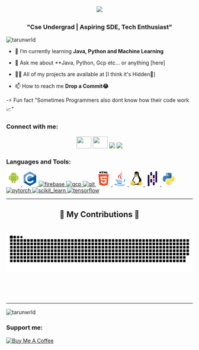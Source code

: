 <h1 align="center">
    <img src="https://readme-typing-svg.herokuapp.com/?font=Righteous&size=35&center=true&vCenter=true&width=500&height=70&duration=4000&lines=Hi+There!+👋;+I'm+Tarun!;" />
</h1>

<h3 align="center">"Cse Undergrad | Aspiring SDE, Tech Enthusiast"</h3>

<p align="left"> <img src="https://komarev.com/ghpvc/?username=tarunwrld&label=Profile%20views&color=0e75b6&style=flat" alt="tarunwrld" /> </p>

- 🌱 I’m currently learning **Java, Python and Machine Learning**

- 💬 Ask me about **Java, Python, Gcp etc... or anything [here]

- 👨‍💻 All of my projects are available at [I think it's Hidden🫣]

- 📫 How to reach me **Drop a Commit😂**

-⚡ Fun fact "Sometimes Programmers also dont know how their code work📈"

<h3 align="left">Connect with me:</h3>

 </div>
 
<div align="center"> 
  <a target="_blank">
    <img src="https://raw.githubusercontent.com/danielcranney/readme-generator/main/public/icons/socials/instagram.svg" width="40" height="32" />
  </a>
  <a  target="_blank">
    <img src="https://raw.githubusercontent.com/danielcranney/readme-generator/main/public/icons/socials/linkedin.svg"
            width="40" height="32" />
  </a>
  <a target="_blank">
    <img src="https://img.shields.io/badge/Gmail-333333?style=for-the-badge&logo=gmail&logoColor=red" />
  </a>
  <a target="_blank">
    <img src="https://upload.wikimedia.org/wikipedia/commons/4/40/HackerRank_Icon-1000px.png" width="34" />
  </a>
</div>

<p align="left">
</p>

<h3 align="left">Languages and Tools:</h3>
<p align="left"> <a href="https://developer.android.com" target="_blank" rel="noreferrer"> <img src="https://raw.githubusercontent.com/devicons/devicon/master/icons/android/android-original-wordmark.svg" alt="android" width="40" height="40"/> </a> <a href="https://www.cprogramming.com/" target="_blank" rel="noreferrer"> <img src="https://raw.githubusercontent.com/devicons/devicon/master/icons/c/c-original.svg" alt="c" width="40" height="40"/> </a> <a href="https://firebase.google.com/" target="_blank" rel="noreferrer"> <img src="https://www.vectorlogo.zone/logos/firebase/firebase-icon.svg" alt="firebase" width="40" height="40"/> </a> <a href="https://cloud.google.com" target="_blank" rel="noreferrer"> <img src="https://www.vectorlogo.zone/logos/google_cloud/google_cloud-icon.svg" alt="gcp" width="40" height="40"/> </a> <a href="https://git-scm.com/" target="_blank" rel="noreferrer"> <img src="https://www.vectorlogo.zone/logos/git-scm/git-scm-icon.svg" alt="git" width="40" height="40"/> </a> <a href="https://www.w3.org/html/" target="_blank" rel="noreferrer"> <img src="https://raw.githubusercontent.com/devicons/devicon/master/icons/html5/html5-original-wordmark.svg" alt="html5" width="40" height="40"/> </a> <a href="https://www.java.com" target="_blank" rel="noreferrer"> <img src="https://raw.githubusercontent.com/devicons/devicon/master/icons/java/java-original.svg" alt="java" width="40" height="40"/> </a> <a href="https://www.linux.org/" target="_blank" rel="noreferrer"> <img src="https://raw.githubusercontent.com/devicons/devicon/master/icons/linux/linux-original.svg" alt="linux" width="40" height="40"/> </a> <a href="https://pandas.pydata.org/" target="_blank" rel="noreferrer"> <img src="https://raw.githubusercontent.com/devicons/devicon/2ae2a900d2f041da66e950e4d48052658d850630/icons/pandas/pandas-original.svg" alt="pandas" width="40" height="40"/> </a> <a href="https://www.python.org" target="_blank" rel="noreferrer"> <img src="https://raw.githubusercontent.com/devicons/devicon/master/icons/python/python-original.svg" alt="python" width="40" height="40"/> </a> <a href="https://pytorch.org/" target="_blank" rel="noreferrer"> <img src="https://www.vectorlogo.zone/logos/pytorch/pytorch-icon.svg" alt="pytorch" width="40" height="40"/> </a> <a href="https://scikit-learn.org/" target="_blank" rel="noreferrer"> <img src="https://upload.wikimedia.org/wikipedia/commons/0/05/Scikit_learn_logo_small.svg" alt="scikit_learn" width="40" height="40"/> </a> <a href="https://www.tensorflow.org" target="_blank" rel="noreferrer"> <img src="https://www.vectorlogo.zone/logos/tensorflow/tensorflow-icon.svg" alt="tensorflow" width="40" height="40"/> </a> </p>

<hr/>

<div align="center">
  <h2>🐍 My Contributions 🐍</h2>
  <br>
  <img alt="snake eating my contributions" src="https://raw.githubusercontent.com/tarunwrld/tarunwrld/output/github-snake.svg" />
  
  <br/><br/><br/>
</div>

<hr/>
<p><img align="center" src="https://github-readme-streak-stats.herokuapp.com/?user=tarunwrld&" alt="tarunwrld" /></p>

<h3 align="left">Support me:</h3>
<a href="https://www.buymeacoffee.com" target="_blank"><img src="https://cdn.buymeacoffee.com/buttons/default-orange.png" alt="Buy Me A Coffee" height="41" width="174"></a>
